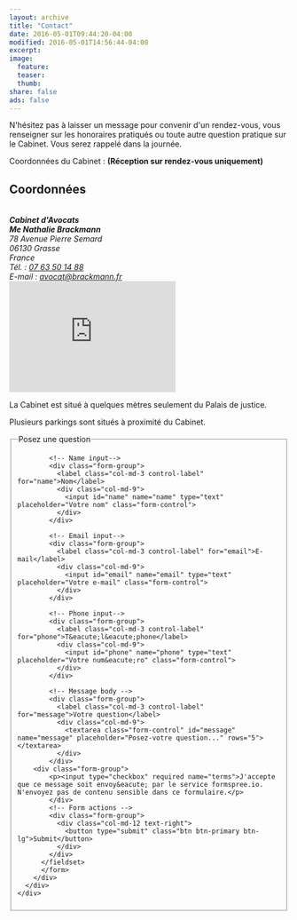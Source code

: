 ```yaml
---
layout: archive
title: "Contact"
date: 2016-05-01T09:44:20-04:00
modified: 2016-05-01T14:56:44-04:00
excerpt:
image:
  feature:
  teaser:
  thumb:
share: false
ads: false
---
```


N'h&eacute;sitez pas &agrave; laisser un message pour convenir d'un rendez-vous, vous renseigner sur les honoraires pratiqu&eacute;s ou toute autre question pratique sur le Cabinet. Vous serez rappel&eacute; dans la journ&eacute;e.

Coordonn&eacute;es du Cabinet :
**(R&eacute;ception sur rendez-vous uniquement)**

<div class="tile">
  <h2 class="post-title">Coordonn&eacute;es</h2>
      	<div class="span4">
    		<address>
    		<br>
          <strong>Cabinet d'Avocats</strong><br>
          <strong>Me Nathalie Brackmann</strong><br>
    			78 Avenue Pierre Semard<br>
    			06130 Grasse<br>
    			France<br>
			    T&eacute;l. : <a href="tel:+33763501488">07 63 50 14 88</a><br>
          E-mail : <a href="mailto:avocat@brackmann.fr">avocat@brackmann.fr</a>
    		</address>
		 <iframe src="https://www.google.com/maps/embed?pb=!1m18!1m12!1m3!1d2886.5997742816257!2d6.927673315144!3d43.65649457912123!2m3!1f0!2f0!3f0!3m2!1i1024!2i768!4f13.1!3m3!1m2!1s0x12cc28ad3c420e99%3A0x51f3334f407990fd!2s78+Avenue+Pierre+Semard%2C+06130+Grasse!5e0!3m2!1sen!2sfr!4v1462133512410" width="300" height="200" frameborder="0" style="border:0" allowfullscreen></iframe>
    	</div>
    </div>

La Cabinet est situ&eacute; &agrave; quelques m&egrave;tres seulement du Palais de justice.

Plusieurs parkings sont situ&eacute;s &agrave; proximit&eacute; du Cabinet.

<div class="container">
	<div class="row">
      <div class="col-md-6 col-md-offset-3">
        <div class="well well-sm">
          <form class="form-horizontal" action="https://formspree.io/avocat@brackmann.fr" method="post">
          <fieldset>
            <legend class="text-center">Posez une question</legend>

            <!-- Name input-->
            <div class="form-group">
              <label class="col-md-3 control-label" for="name">Nom</label>
              <div class="col-md-9">
                <input id="name" name="name" type="text" placeholder="Votre nom" class="form-control">
              </div>
            </div>

            <!-- Email input-->
            <div class="form-group">
              <label class="col-md-3 control-label" for="email">E-mail</label>
              <div class="col-md-9">
                <input id="email" name="email" type="text" placeholder="Votre e-mail" class="form-control">
              </div>
            </div>

            <!-- Phone input-->
            <div class="form-group">
              <label class="col-md-3 control-label" for="phone">T&eacute;l&eacute;phone</label>
              <div class="col-md-9">
                <input id="phone" name="phone" type="text" placeholder="Votre num&eacute;ro" class="form-control">
              </div>
            </div>

            <!-- Message body -->
            <div class="form-group">
              <label class="col-md-3 control-label" for="message">Votre question</label>
              <div class="col-md-9">
                <textarea class="form-control" id="message" name="message" placeholder="Posez-votre question..." rows="5"></textarea>
              </div>
            </div>
	    <div class="form-group">
            <p><input type="checkbox" required name="terms">J'accepte que ce message soit envoy&eacute; par le service formspree.io. N'envoyez pas de contenu sensible dans ce formulaire.</p>
            </div>
            <!-- Form actions -->
            <div class="form-group">
              <div class="col-md-12 text-right">
                <button type="submit" class="btn btn-primary btn-lg">Submit</button>
              </div>
            </div>
          </fieldset>
          </form>
        </div>
      </div>
	</div>
</div>
